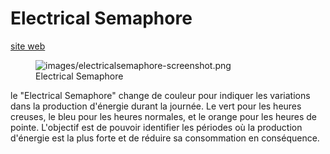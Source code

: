 # Electrical Semaphore 

<a href="http://www.gillesbelley.fr/en_gillesbelley/en_works.html">site web</a>

<figure>
<img src="images/electricalsemaphore-screenshot.png" alt="images/electricalsemaphore-screenshot.png">
  <figcaption>Electrical Semaphore</figcaption>
</figure>

le "Electrical Semaphore" change de couleur pour indiquer les variations dans la production d'énergie durant la journée. Le vert pour les heures creuses, le bleu pour les heures normales, et le orange pour les heures de pointe. L'objectif est de pouvoir identifier les périodes où la production d'énergie est la plus forte et de réduire sa consommation en conséquence.